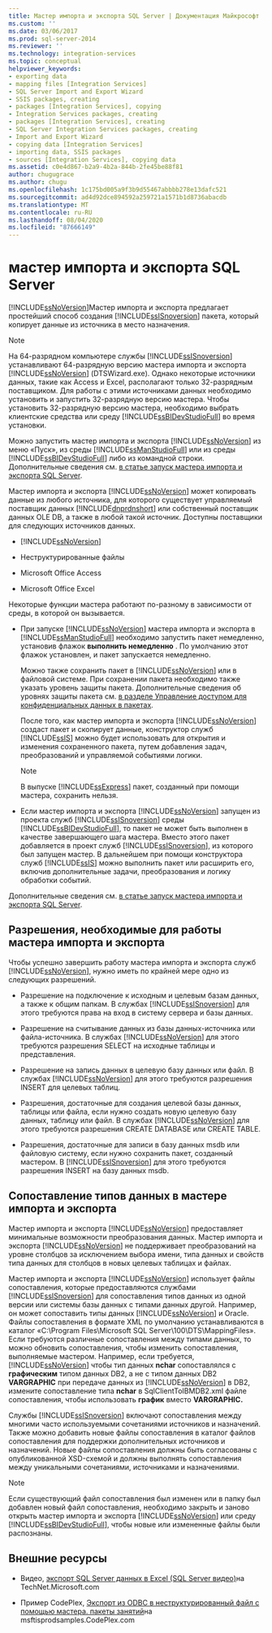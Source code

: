 ```yaml
---
title: Мастер импорта и экспорта SQL Server | Документация Майкрософт
ms.custom: ''
ms.date: 03/06/2017
ms.prod: sql-server-2014
ms.reviewer: ''
ms.technology: integration-services
ms.topic: conceptual
helpviewer_keywords:
- exporting data
- mapping files [Integration Services]
- SQL Server Import and Export Wizard
- SSIS packages, creating
- packages [Integration Services], copying
- Integration Services packages, creating
- packages [Integration Services], creating
- SQL Server Integration Services packages, creating
- Import and Export Wizard
- copying data [Integration Services]
- importing data, SSIS packages
- sources [Integration Services], copying data
ms.assetid: c0e4d867-b2a9-4b2a-844b-2fe45be88f81
author: chugugrace
ms.author: chugu
ms.openlocfilehash: 1c175bd005a9f3b9d55467abbbb278e13dafc521
ms.sourcegitcommit: ad4d92dce894592a259721a1571b1d8736abacdb
ms.translationtype: MT
ms.contentlocale: ru-RU
ms.lasthandoff: 08/04/2020
ms.locfileid: "87666149"
---
```

# <a name="sql-server-import-and-export-wizard"></a>мастер импорта и экспорта SQL Server
  [!INCLUDE[ssNoVersion](../../includes/ssnoversion-md.md)]Мастер импорта и экспорта предлагает простейший способ создания [!INCLUDE[ssISnoversion](../../includes/ssisnoversion-md.md)] пакета, который копирует данные из источника в место назначения.  
  
> [!NOTE]  
>  На 64-разрядном компьютере службы [!INCLUDE[ssISnoversion](../../includes/ssisnoversion-md.md)] устанавливают 64-разрядную версию мастера импорта и экспорта [!INCLUDE[ssNoVersion](../../includes/ssnoversion-md.md)] (DTSWizard.exe). Однако некоторые источники данных, такие как Access и Excel, располагают только 32-разрядным поставщиком. Для работы с этими источниками данных необходимо установить и запустить 32-разрядную версию мастера. Чтобы установить 32-разрядную версию мастера, необходимо выбрать клиентские средства или среду [!INCLUDE[ssBIDevStudioFull](../../includes/ssbidevstudiofull-md.md)] во время установки.  
  
 Можно запустить мастер импорта и экспорта [!INCLUDE[ssNoVersion](../../includes/ssnoversion-md.md)] из меню «Пуск», из среды [!INCLUDE[ssManStudioFull](../../includes/ssmanstudiofull-md.md)] или из среды [!INCLUDE[ssBIDevStudioFull](../../includes/ssbidevstudiofull-md.md)] либо из командной строки. Дополнительные сведения см. [в статье запуск мастера импорта и экспорта SQL Server](start-the-sql-server-import-and-export-wizard.md).  
  
 Мастер импорта и экспорта [!INCLUDE[ssNoVersion](../../includes/ssnoversion-md.md)] может копировать данные из любого источника, для которого существует управляемый поставщик данных [!INCLUDE[dnprdnshort](../../includes/dnprdnshort-md.md)] или собственный поставщик данных OLE DB, а также в любой такой источник. Доступны поставщики для следующих источников данных.  
  
-   [!INCLUDE[ssNoVersion](../../includes/ssnoversion-md.md)]  
  
-   Неструктурированные файлы  
  
-   Microsoft Office Access  
  
-   Microsoft Office Excel  
  
 Некоторые функции мастера работают по-разному в зависимости от среды, в которой он вызывается.  
  
-   При запуске [!INCLUDE[ssNoVersion](../../includes/ssnoversion-md.md)] мастера импорта и экспорта в [!INCLUDE[ssManStudioFull](../../includes/ssmanstudiofull-md.md)] необходимо запустить пакет немедленно, установив флажок **выполнить немедленно** . По умолчанию этот флажок установлен, и пакет запускается немедленно.  
  
     Можно также сохранить пакет в [!INCLUDE[ssNoVersion](../../includes/ssnoversion-md.md)] или в файловой системе. При сохранении пакета необходимо также указать уровень защиты пакета. Дополнительные сведения об уровнях защиты пакета см. [в разделе Управление доступом для конфиденциальных данных в пакетах](../security/access-control-for-sensitive-data-in-packages.md).  
  
     После того, как мастер импорта и экспорта [!INCLUDE[ssNoVersion](../../includes/ssnoversion-md.md)] создаст пакет и скопирует данные, конструктор служб [!INCLUDE[ssIS](../../includes/ssis-md.md)] можно будет использовать для открытия и изменения сохраненного пакета, путем добавления задач, преобразований и управляемой событиями логики.  
  
    > [!NOTE]  
    >  В выпуске [!INCLUDE[ssExpress](../../includes/ssexpress-md.md)] пакет, созданный при помощи мастера, сохранить нельзя.  
  
-   Если мастер импорта и экспорта [!INCLUDE[ssNoVersion](../../includes/ssnoversion-md.md)] запущен из проекта служб [!INCLUDE[ssISnoversion](../../includes/ssisnoversion-md.md)] среды [!INCLUDE[ssBIDevStudioFull](../../includes/ssbidevstudiofull-md.md)], то пакет не может быть выполнен в качестве завершающего шага мастера. Вместо этого пакет добавляется в проект служб [!INCLUDE[ssISnoversion](../../includes/ssisnoversion-md.md)], из которого был запущен мастер. В дальнейшем при помощи конструктора служб [!INCLUDE[ssIS](../../includes/ssis-md.md)] можно выполнить пакет или расширить его, включив дополнительные задачи, преобразования и логику обработки событий.  
  
 Дополнительные сведения см. [в статье запуск мастера импорта и экспорта SQL Server](start-the-sql-server-import-and-export-wizard.md).  
  
## <a name="permissions-required-by-the-import-and-export-wizard"></a>Разрешения, необходимые для работы мастера импорта и экспорта  
 Чтобы успешно завершить работу мастера импорта и экспорта служб [!INCLUDE[ssNoVersion](../../includes/ssnoversion-md.md)], нужно иметь по крайней мере одно из следующих разрешений.  
  
-   Разрешение на подключение к исходным и целевым базам данных, а также к общим папкам. В службах [!INCLUDE[ssISnoversion](../../includes/ssisnoversion-md.md)] для этого требуются права на вход в систему сервера и базы данных.  
  
-   Разрешение на считывание данных из базы данных-источника или файла-источника. В службах [!INCLUDE[ssNoVersion](../../includes/ssnoversion-md.md)] для этого требуются разрешения SELECT на исходные таблицы и представления.  
  
-   Разрешение на запись данных в целевую базу данных или файл. В службах [!INCLUDE[ssNoVersion](../../includes/ssnoversion-md.md)] для этого требуются разрешения INSERT для целевых таблиц.  
  
-   Разрешения, достаточные для создания целевой базы данных, таблицы или файла, если нужно создать новую целевую базу данных, таблицу или файл. В службах [!INCLUDE[ssNoVersion](../../includes/ssnoversion-md.md)] для этого требуются разрешения CREATE DATABASE или CREATE TABLE.  
  
-   Разрешения, достаточные для записи в базу данных msdb или файловую систему, если нужно сохранить пакет, созданный мастером. В [!INCLUDE[ssISnoversion](../../includes/ssisnoversion-md.md)] для этого требуются разрешения INSERT на базу данных msdb.  
  
## <a name="mapping-data-types-in-the-import-and-export-wizard"></a>Сопоставление типов данных в мастере импорта и экспорта  
 Мастер импорта и экспорта [!INCLUDE[ssNoVersion](../../includes/ssnoversion-md.md)] предоставляет минимальные возможности преобразования данных. Мастер импорта и экспорта [!INCLUDE[ssNoVersion](../../includes/ssnoversion-md.md)] не поддерживает преобразований на уровне столбцов за исключением выбора имени, типа данных и свойств типа данных для столбцов в новых целевых таблицах и файлах.  
  
 Мастер импорта и экспорта [!INCLUDE[ssNoVersion](../../includes/ssnoversion-md.md)] использует файлы сопоставления, которые предоставляются службами [!INCLUDE[ssISnoversion](../../includes/ssisnoversion-md.md)] для сопоставления типов данных из одной версии или системы базы данных с типами данных другой. Например, он может сопоставить типы данных [!INCLUDE[ssNoVersion](../../includes/ssnoversion-md.md)] и Oracle. Файлы сопоставления в формате XML по умолчанию устанавливаются в каталог «C:\Program Files\Microsoft SQL Server\100\DTS\MappingFiles». Если требуются различные сопоставления между типами данных, то можно обновить сопоставления, чтобы изменить сопоставления, выполняемые мастером. Например, если требуется, [!INCLUDE[ssNoVersion](../../includes/ssnoversion-md.md)] чтобы тип данных **nchar** сопоставлялся с **графическим** типом данных DB2, а не с типом данных DB2 **VARGRAPHIC** при передаче данных из [!INCLUDE[ssNoVersion](../../includes/ssnoversion-md.md)] в DB2, измените сопоставление типа **nchar** в SqlClientToIBMDB2.xml файле сопоставления, чтобы использовать **график** вместо **VARGRAPHIC.**  
  
 Службы [!INCLUDE[ssISnoversion](../../includes/ssisnoversion-md.md)] включают сопоставления между многими часто используемыми сочетаниями источников и назначений. Также можно добавить новые файлы сопоставления в каталог файлов сопоставления для поддержки дополнительных источников и назначений. Новые файлы сопоставления должны быть согласованы с опубликованной XSD-схемой и должны выполнять сопоставления между уникальными сочетаниями, источниками и назначениями.  
  
> [!NOTE]  
>  Если существующий файл сопоставления был изменен или в папку был добавлен новый файл сопоставления, необходимо закрыть и заново открыть мастер импорта и экспорта [!INCLUDE[ssNoVersion](../../includes/ssnoversion-md.md)] или среду [!INCLUDE[ssBIDevStudioFull](../../includes/ssbidevstudiofull-md.md)], чтобы новые или измененные файлы были распознаны.  
  
## <a name="external-resources"></a>Внешние ресурсы  
  
-   Видео, [экспорт SQL Server данных в Excel (SQL Server видео)](https://go.microsoft.com/fwlink/?LinkID=200975)на TechNet.Microsoft.com  
  
-   Пример CodePlex, [Экспорт из ODBC в неструктурированный файл с помощью мастера. пакеты занятий](https://go.microsoft.com/fwlink/?LinkId=217657)на msftisprodsamples.CodePlex.com  
  
  
